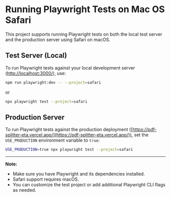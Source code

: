 # Running Playwright Tests on Mac OS Safari

This project supports running Playwright tests on both the local test server and the production server using Safari on macOS.

## Test Server (Local)

To run Playwright tests against your local development server ([http://localhost:3000/](http://localhost:3000/)), use:

```sh
npm run playwright:dev -- --project=safari
```

or

```sh
npx playwright test --project=safari
```

## Production Server

To run Playwright tests against the production deployment ([https://pdf-splitter-eta.vercel.app/](https://pdf-splitter-eta.vercel.app/)), set the `USE_PRODUCTION` environment variable to `true`:

```sh
USE_PRODUCTION=true npx playwright test --project=safari
```

---

**Note:**

- Make sure you have Playwright and its dependencies installed.
- Safari support requires macOS.
- You can customize the test project or add additional Playwright CLI flags as needed.
